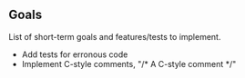 ## Goals

List of short-term goals and features/tests to implement.

- Add tests for erronous code
- Implement C-style comments, "/* A C-style comment */"
